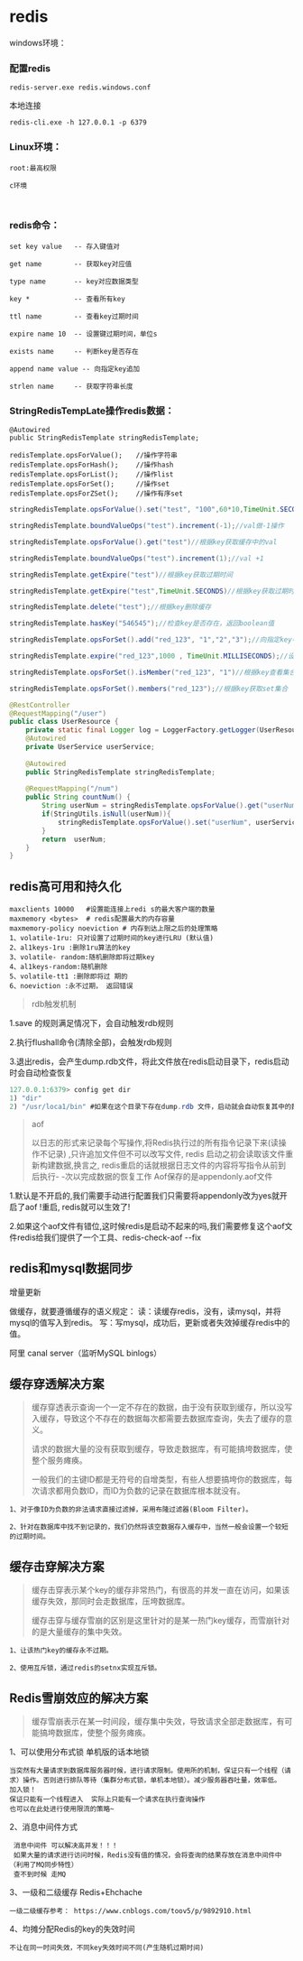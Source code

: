 # **redis**

windows环境：

### 配置redis

```
redis-server.exe redis.windows.conf 
```

本地连接

```
redis-cli.exe -h 127.0.0.1 -p 6379 
```





### Linux环境：

```
root:最高权限
```

```
c环境



```







### redis命令：

```
set key value   -- 存入键值对	
```

```
get name        -- 获取key对应值
```

```
type name       -- key对应数据类型
```

```
key *           -- 查看所有key
```

```
ttl name        -- 查看key过期时间
```

```
expire name 10	-- 设置键过期时间，单位s
```

```
exists name     -- 判断key是否存在
```

```
append name value -- 向指定key追加
```

```
strlen name     -- 获取字符串长度
```

### StringRedisTempLate操作redis数据：

```
@Autowired
public StringRedisTemplate stringRedisTemplate;
```

```
redisTemplate.opsForValue();　　//操作字符串
redisTemplate.opsForHash();　　 //操作hash
redisTemplate.opsForList();　　 //操作list
redisTemplate.opsForSet();　　  //操作set
redisTemplate.opsForZSet();　 　//操作有序set
```

```java
stringRedisTemplate.opsForValue().set("test", "100",60*10,TimeUnit.SECONDS);//向redis里存入数据和设置缓存时间  

stringRedisTemplate.boundValueOps("test").increment(-1);//val做-1操作

stringRedisTemplate.opsForValue().get("test")//根据key获取缓存中的val

stringRedisTemplate.boundValueOps("test").increment(1);//val +1

stringRedisTemplate.getExpire("test")//根据key获取过期时间

stringRedisTemplate.getExpire("test",TimeUnit.SECONDS)//根据key获取过期时间并换算成指定单位 

stringRedisTemplate.delete("test");//根据key删除缓存

stringRedisTemplate.hasKey("546545");//检查key是否存在，返回boolean值 

stringRedisTemplate.opsForSet().add("red_123", "1","2","3");//向指定key中存放set集合

stringRedisTemplate.expire("red_123",1000 , TimeUnit.MILLISECONDS);//设置过期时间

stringRedisTemplate.opsForSet().isMember("red_123", "1")//根据key查看集合中是否存在指定数据

stringRedisTemplate.opsForSet().members("red_123");//根据key获取set集合
```

```java
@RestController
@RequestMapping("/user")
public class UserResource {
    private static final Logger log = LoggerFactory.getLogger(UserResource.class);
    @Autowired
    private UserService userService;
    
    @Autowired 
    public StringRedisTemplate stringRedisTemplate;    
    
    @RequestMapping("/num")
    public String countNum() {
        String userNum = stringRedisTemplate.opsForValue().get("userNum");
        if(StringUtils.isNull(userNum)){
            stringRedisTemplate.opsForValue().set("userNum", userService.countNum().toString());
        }
        return  userNum;
    }
}
```

## redis高可用和持久化

```
maxclients 10000   #设置能连接上redi s的最大客户端的数量
maxmemory <bytes>  # redis配置最大的内存容量
maxmemory-policy noeviction # 内存到达上限之后的处理策略
1、volatile-1ru: 只对设置了过期时间的key进行LRU (默认值)
2、al1keys-1ru :删除1ru算法的key
3、volatile- random:随机删除即将过期key
4、al1keys-random:随机删除
5、volatile-tt1 :删除即将过 期的
6、noeviction :永不过期， 返回错误
```

>rdb触发机制

1.save 的规则满足情况下，会自动触发rdb规则

2.执行flushall命令(清除全部)，会触发rdb规则

3.退出redis，会产生dump.rdb文件，将此文件放在redis启动目录下，redis启动时会自动检查恢复

```java
127.0.0.1:6379> config get dir
1) "dir"
2) "/usr/loca1/bin" #如果在这个目录下存在dump.rdb 文件，启动就会自动恢复其中的数据
```



>aof
>
>以日志的形式来记录每个写操作,将Redis执行过的所有指令记录下来(读操作不记录) ,只许追加文件但不可以改写文件, redis
>启动之初会读取该文件重新构建数据,换言之, redis重启的话就根据日志文件的内容将写指令从前到后执行- -次以完成数据的恢复工作
>Aof保存的是appendonly.aof文件

1.默认是不开启的,我们需要手动进行配置我们只需要将appendonly改为yes就开启了aof !重启, redis就可以生效了!

2.如果这个aof文件有错位,这时候redis是启动不起来的吗,我们需要修复这个aof文件redis给我们提供了一个工具、redis-check-aof --fix

## redis和mysql数据同步

增量更新

做缓存，就要遵循缓存的语义规定：
读：读缓存redis，没有，读mysql，并将mysql的值写入到redis。
写：写mysql，成功后，更新或者失效掉缓存redis中的值。

阿里 canal server（监听MySQL binlogs）



## 缓存穿透解决方案

>缓存穿透表示查询一个一定不存在的数据，由于没有获取到缓存，所以没写入缓存，导致这个不存在的数据每次都需要去数据库查询，失去了缓存的意义。
>
>请求的数据大量的没有获取到缓存，导致走数据库，有可能搞垮数据库，使整个服务瘫痪。
>
>一般我们的主键ID都是无符号的自增类型，有些人想要搞垮你的数据库，每次请求都用负数ID，而ID为负数的记录在数据库根本就没有。

```
1、对于像ID为负数的非法请求直接过滤掉，采用布隆过滤器(Bloom Filter)。

2、针对在数据库中找不到记录的，我们仍然将该空数据存入缓存中，当然一般会设置一个较短的过期时间。
```

## 缓存击穿解决方案

>缓存击穿表示某个key的缓存非常热门，有很高的并发一直在访问，如果该缓存失效，那同时会走数据库，压垮数据库。
>
>缓存击穿与缓存雪崩的区别是这里针对的是某一热门key缓存，而雪崩针对的是大量缓存的集中失效。

```
1、让该热门key的缓存永不过期。

2、使用互斥锁，通过redis的setnx实现互斥锁。
```



## Redis雪崩效应的解决方案

>缓存雪崩表示在某一时间段，缓存集中失效，导致请求全部走数据库，有可能搞垮数据库，使整个服务瘫痪。

1、可以使用分布式锁  单机版的话本地锁

```
当突然有大量请求到数据库服务器时候，进行请求限制。使用所的机制，保证只有一个线程（请求）操作。否则进行排队等待（集群分布式锁，单机本地锁）。减少服务器吞吐量，效率低。
加入锁！
保证只能有一个线程进入  实际上只能有一个请求在执行查询操作
也可以在此处进行使用限流的策略~
```

2、消息中间件方式

```
 消息中间件 可以解决高并发！！！
 如果大量的请求进行访问时候，Redis没有值的情况，会将查询的结果存放在消息中间件中（利用了MQ同步特性）
 查不到时候 走MQ  
```

3、一级和二级缓存 Redis+Ehchache

```
一级二级缓存参考： https://www.cnblogs.com/toov5/p/9892910.html
```

4、均摊分配Redis的key的失效时间

```
不让在同一时间失效，不同key失效时间不同(产生随机过期时间)
```

















































































